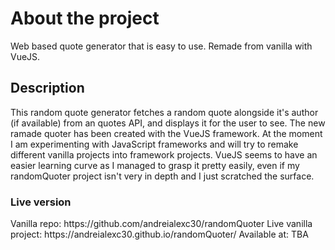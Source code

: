 <h1>About the project</h1>
Web based quote generator that is easy to use. Remade from vanilla with VueJS.
<h2>Description</h2>
This random quote generator fetches a random quote alongside it's author (if available) from an quotes API, and displays it for the user to see. The new ramade quoter has been created with the VueJS framework. At the moment I am experimenting with JavaScript frameworks and will try to remake different vanilla projects into framework projects. VueJS seems to have an easier learning curve as I managed to grasp it pretty easily, even if my randomQuoter project isn't very in depth and I just scratched the surface.

<h3>Live version</h3>
Vanilla repo: https://github.com/andreialexc30/randomQuoter
Live vanilla project: https://andreialexc30.github.io/randomQuoter/
Available at: TBA
